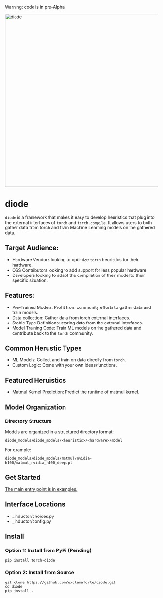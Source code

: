 Warning: code is in pre-Alpha


<img width="718" height="571" alt="diode" src="https://github.com/user-attachments/assets/308cb05a-01d9-4fc4-9c03-7e13ade91475" />

# diode
`diode` is a framework that makes it easy to develop heuristics that plug into the external interfaces of `torch` and `torch.compile`. It allows users to both gather data from torch and train Machine Learning models on the gathered data.

## Target Audience:
- Hardware Vendors looking to optimize `torch` heuristics for their hardware.
- OSS Contributors looking to add support for less popular hardware.
- Developers looking to adapt the compilation of their model to their specific situation.

## Features:
- Pre-Trained Models: Profit from community efforts to gather data and train models.
- Data collection: Gather data from torch external interfaces.
- Stable Type Definitions: storing data from the external interfaces.
- Model Training Code: Train ML models on the gathered data and contribute back to the `torch` community.

## Common Herustic Types
- ML Models: Collect and train on data directly from `torch`.
- Custom Logic: Come with your own ideas/functions.

## Featured Heruistics
- Matmul Kernel Prediction: Predict the runtime of matmul kernel.

## Model Organization

### Directory Structure
Models are organized in a structured directory format:
```
diode_models/diode_models/<heuristic>/<hardware>/model
```

For example:
```
diode_models/diode_models/matmul/nvidia-h100/matmul_nvidia_h100_deep.pt
```

## Get Started

[The main entry point is in examples.](https://github.com/exclamaforte/diode/tree/main/examples#readme)
## Interface Locations
- _inductor/choices.py
- _inductor/config.py

## Install

### Option 1: Install from PyPi (Pending)
```
pip install torch-diode
```

### Option 2: Install from Source
```
git clone https://github.com/exclamaforte/diode.git
cd diode
pip install .
```

